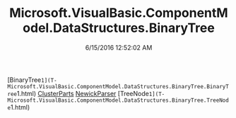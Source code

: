﻿---
title: Microsoft.VisualBasic.ComponentModel.DataStructures.BinaryTree
date: 6/15/2016 12:52:02 AM
---

[BinaryTree`1](T-Microsoft.VisualBasic.ComponentModel.DataStructures.BinaryTree.BinaryTree`1.html)
[ClusterParts](T-Microsoft.VisualBasic.ComponentModel.DataStructures.BinaryTree.ClusterParts.html)
[NewickParser](T-Microsoft.VisualBasic.ComponentModel.DataStructures.BinaryTree.NewickParser.html)
[TreeNode`1](T-Microsoft.VisualBasic.ComponentModel.DataStructures.BinaryTree.TreeNode`1.html)
